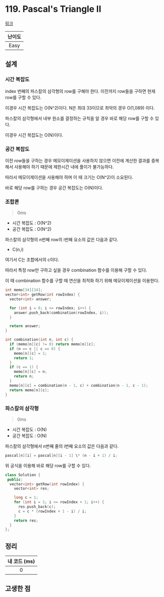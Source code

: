 # 119. Pascal's Triangle II

[링크](https://leetcode.com/problems/pascals-triangle-ii/)

| 난이도 |
| :----: |
|  Easy  |

## 설계

### 시간 복잡도

index 번째의 파스칼의 삼각형의 row를 구해야 한다. 이전까지 row들을 구하면 현재 row를 구할 수 있다.

이경우 시간 복잡도는 O(N^2)이다. N은 최대 33이므로 최악의 경우 O(1,089) 이다.

파스칼의 삼각형에서 내부 원소를 결정하는 규칙을 알 경우 바로 해당 row를 구할 수 있다.

이경우 시간 복잡도는 O(N)이다.

### 공간 복잡도

이전 row들을 구하는 경우 메모이제이션을 사용하지 않으면 이전에 계산한 결과를 중복해서 사용해야 하기 때문에 제한시간 내에 풀이가 불가능하다.

따라서 메모이제이션을 사용해야 하며 이 때 크기는 O(N^2)이 소요된다.

바로 해당 row를 구하는 경우 공간 복잡도는 O(N)이다.

### 조합론

> 0ms

- 시간 복잡도 : O(N^2)
- 공간 복잡도 : O(N^2)

파스칼의 삼각형의 n번째 row의 i번째 요소의 값은 다음과 같다.

- C(n,i)

여기서 C는 조합에서의 c이다.

따라서 특정 row만 구하고 싶을 경우 combination 함수를 이용해 구할 수 있다.

이 때 combination 함수를 구할 때 연산을 최적화 하기 위해 메모이제이션을 이용한다.

```cpp
int memo[34][34];
vector<int> getRow(int rowIndex) {
  vector<int> answer;

  for (int i = 0; i <= rowIndex; i++) {
    answer.push_back(combination(rowIndex, i));
  }

  return answer;
}

int combination(int n, int c) {
  if (memo[n][c] != 0) return memo[n][c];
  if (n == c || c == 0) {
    memo[n][c] = 1;
    return 1;
  }
  if (c == 1) {
    memo[n][c] = n;
    return n;
  }
  memo[n][c] = combination(n - 1, c) + combination(n - 1, c - 1);
  return memo[n][c];
}
```

### 파스칼의 삼각형

> 0ms

- 시간 복잡도 : O(N)
- 공간 복잡도 : O(N)

파스칼의 삼각형에서 n번째 줄의 i번째 요소의 값은 다음과 같다.

```cpp
pascal[n][i] = pascal[n][i - 1] \* (n - i + 1) / i;
```

위 공식을 이용해 바로 해당 row를 구할 수 있다.

```cpp
class Solution {
 public:
  vector<int> getRow(int rowIndex) {
    vector<int> res;

    long c = 1;
    for (int i = 1; i <= rowIndex + 1; i++) {
      res.push_back(c);
      c = c * (rowIndex + 1 - i) / i;
    }
    return res;
  }
};
```

## 정리

| 내 코드 (ms) |
| :----------: |
|      0       |

## 고생한 점
